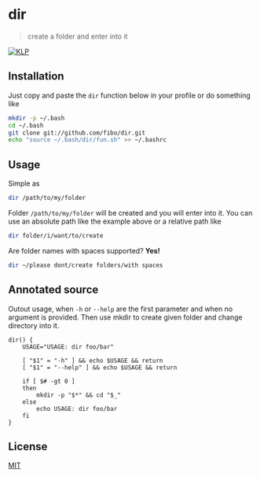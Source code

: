 # dir

> create a folder and enter into it

[![KLP](https://img.shields.io/badge/kiss-literate-orange.svg)](http://g14n.info/kiss-literate-programming)

## Installation

Just copy and paste the `dir` function below in your profile or do something like

```bash
mkdir -p ~/.bash
cd ~/.bash
git clone git://github.com/fibo/dir.git
echo "source ~/.bash/dir/fun.sh" >> ~/.bashrc
```

## Usage

Simple as

```bash
dir /path/to/my/folder
```

Folder `/path/to/my/folder` will be created and you will enter into it.
You can use an absolute path like the example above or a relative path like

```bash
dir folder/i/want/to/create
```

Are folder names with spaces supported? **Yes!**

```bash
dir ~/please dont/create folders/with spaces
```

## Annotated source

Outout usage, when `-h` or `--help` are the first parameter and when no
argument is provided. Then use mkdir to create given folder and change
directory into it.

    dir() {
    	USAGE="USAGE: dir foo/bar"

    	[ "$1" = "-h" ] && echo $USAGE && return
    	[ "$1" = "--help" ] && echo $USAGE && return

    	if [ $# -gt 0 ]
    	then
    		mkdir -p "$*" && cd "$_"
    	else
    		echo USAGE: dir foo/bar
    	fi
    }

## License

[MIT](http://g14n.info/mit-license)
